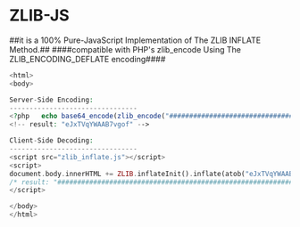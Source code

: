 # ZLIB-JS
##it is a 100% Pure-JavaScript Implementation of The ZLIB INFLATE Method.##
####compatible with PHP's zlib_encode Using The ZLIB_ENCODING_DEFLATE encoding####

```PHP
<html>
<body>

Server-Side Encoding:
--------------------------------
<?php   echo base64_encode(zlib_encode("##########################################################################", ZLIB_ENCODING_DEFLATE)); ?>
<!-- result: "eJxTVqYWAAB7vgof" -->

Client-Side Decoding:
--------------------------------
<script src="zlib_inflate.js"></script>
<script>
document.body.innerHTML += ZLIB.inflateInit().inflate(atob("eJxTVqYWAAB7vgof"));
/* result: "##########################################################################" */
</script>

</body>
</html>
```
